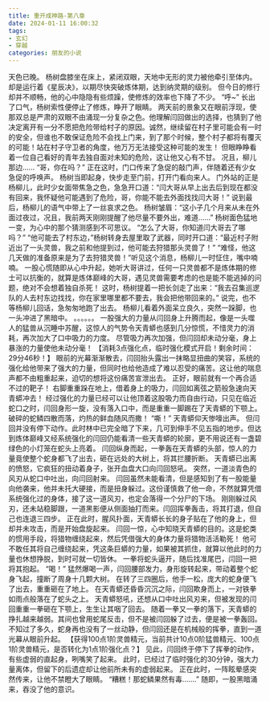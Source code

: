 ```yaml
---
title: 重开成神路-第八章
date: 2024-01-11 16:00:32
tags:
- 玄幻
- 穿越
categories: 朋友的小说
---
```

天色已晚。
杨树盘膝坐在床上，紧闭双眼，天地中无形的灵力被他牵引至体内。却是运行着《星辰决》，以期尽快突破炼体期，达到纳灵期的级别。
但今日的修行却并不顺畅，他的心中隐隐有些烦躁，使修炼的效率也下降了不少。
“呼~”
长出了口气，杨树索性便停止了修炼，睁开了眼睛。
两天前的景象又在眼前浮现，使那双总是严肃的双眼不由涌现一分复杂之色。他理解闫回做出的选择，也猜到了他决定离开有一分不愿把危险带给村子的原因。诚然，继续留在村子里可能会有一时的安全，但谁也不敢保证危险不会找上门来，到了那个时候，整个村子都将有覆灭的可能！站在村子守卫者的角度，他万万无法接受这种可能的发生！
但眼睁睁看着一位自己看好的青年去独自面对未知的危险，这让他又心有不甘。
况且，柳儿那边......
“哥，你在吗？”
正在这时，门口传来了急促的敲门声，伴随着还有少女急促的呼唤声。
杨树当即起身，快步走至门前，打开门看向来人。
门外站的正是杨柳儿，此时少女面带焦急之色，急急开口道：“闫大哥从早上出去后到现在都没有回来，我怀疑他可能遇到了危险，哥，你能不能去外面找找闫大哥！”
说到最后，杨柳儿的语气中带上了一丝哀求之色。
杨树皱眉：“这小子几个月来从未在外面过夜过，况且，我前两天刚刚提醒了他尽量不要外出，难道......”
杨树面色猛地一变，为心中的那个猜测感到不可思议。
“怎么了大哥，你知道闫大哥去了哪吗？”
“他可能去了村东边，”杨树转身去屋里取了武器，同时开口道：“最近村子附近出了一头灵兽，我之前和他提到过，他可能去狩猎那头灵兽了！”
“难怪，他这几天做的准备原来是为了去狩猎灵兽！”听见这个消息，杨柳儿一时怔住，嘴中喃喃。
一股心慌随即从心中升起，她听大哥讲过，任何一只灵兽都不是炼体期的修士可以抗衡的，就算是炼体巅峰的大哥，遇见灵兽需要考虑的也是能不能逃掉的问题，绝对不会想着独自杀死！
这时，杨树提着一把长剑走了出来：“我去召集巡逻队的人去村东边找找，你在家里哪里都不要去，我会把他带回来的。”
说完，也不等杨柳儿回话，急匆匆地跑了出去。
杨柳儿看着外面呆立良久，突然一跺脚，也一头冲进了黑暗中。
。。。。。。
一股强大的力量从闫回身上升腾而起，像是一头噬人的猛兽从沉睡中苏醒，这惊人的气势令天青蟒也感到几分惊慌，不惜灵力的消耗，再次加大了口中吸力的力度。
尽管吸力再次加强，但闫回却未动分毫，身上暴涨的力量使他未动分毫！
【消耗3点强化点，临时强化模式开启！剩余时间：29分46秒！】
眼前的光幕渐渐散去，闫回抬头露出一抹略显扭曲的笑容，系统的强化给他带来了强大的力量，但同时也给他造成了难以忍受的痛苦。这让他的喘息声都不由粗重起来，迫切的想将这份痛苦宣泄出去。
正好，眼前就有一个再合适不过的靶子！
右脚重重跺在地上，借着身上的吸力，闫回如离弦之箭般急速向天青蟒冲去！
经过强化的力量已经可以让他顶着这股吸力而自由行动，只见在临近蛇口之时，闫回身形一旋，没有落入口中，而是重重一脚踢在了天青蟒的下颚上。
破碎的蛇鳞四散而落，灼热的鲜血随风而撒！
“嘶！”
天青蟒仰天惨嚎出声。
但闫回并没有停下动作。此时林中已完全暗了下来，几可到伸手不见五指的地步。但达到炼体巅峰又经系统强化的闫回仍能看清一些天青蟒的轮廓，更不用说还有一盏碧绿色的小灯笼在蛇头上亮着。
闫回纵身而起，一拳轰在天青蟒的头部，惊人的力量竟使整个蛇身都飞了出去，砸在远处的大树上，将其拦腰折断。
天青蟒已出离的愤怒，它疯狂的扭动着身子，张开血盘大口向闫回怒吼。
突然，一道淡青色的风刃从蛇口中吐出，向闫回射来。
闫回虽然未能看清，但是感知到了有一股能量向他袭来，他并未托大硬接，而是扭身躲过。这份谨慎救了他一命，不然就算凭借系统强化过的身体，接了这一道风刃，也定会落得一个分尸的下场。
刚刚躲过风刃，还未站稳脚跟，一道黑影便从侧面抽打而来。闫回挥拳轰击，将其打退，但自己也连退三四步。
正在此时，腥风扑面，天青蟒长长的身子贴在了他的身上，但却并未攻击，而是开始盘旋起来。
闫回一惊，心中知晓天青蟒的目的。这是蛇类的惯用手段，将猎物缠绕起来，然后凭借强大的身体力量将猎物活活勒死！
他可不敢任其将自己缠绕起来，凭这条巨蟒的力量，如果被其抓住，就算以他此时的力量也休想挣脱，到时可就一切皆休。
一拳将蛇头逼开，随后找准尾巴，闫回一把将其抱起。
“喝！”
猛然爆喝一声，闫回腰部发力，身形旋转起来，带动着整个蛇身飞起，撞断了周身十几颗大树。
在转了三四圈后，他手一松，庞大的蛇身便飞了出去，重重砸在了地上。
在天青蟒还昏昏沉沉之际，闫回欺身而上，一对铁拳如雨点般落在了蛇头之上。
天青蟒怒吼，还想从口中吐出风刃来，但被发现的闫回重重一拳砸在下颚上，生生让其咽了回去。
随着一拳又一拳的落下，天青蟒的挣扎越来越弱。其间也曾用蛇尾反击，但不是被闫回躲了过去，便是被一拳轰回。
不知过了多久，蛇身再也没有了一丝动静，但闫回还是在机械般的挥拳，直到一道光幕从眼前升起。
【获得100点1阶灵兽精元，当前共计10点0阶猛兽精元、100点1阶灵兽精元，是否转化为1点1阶强化点？】
见此，闫回终于停下了挥拳的动作，有些虚弱的直起身，咧嘴笑了起来。
此时，已经过了临时强化的30分钟，强大力量离体，但留下的后遗症却让他前所未有的虚弱起来。
正在此时，一阵眩晕感突然传来，让他不禁瞪大了眼睛。
“糟糕！那蛇鳞果然有毒.......”
随即，一股黑暗涌来，吞没了他的意识。